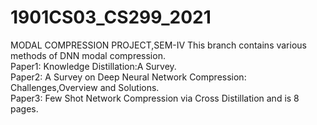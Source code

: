 # 1901CS03_CS299_2021
MODAL COMPRESSION PROJECT,SEM-IV
This branch contains various methods of DNN modal compression.  
Paper1: Knowledge Distillation:A Survey.  
Paper2: A Survey on Deep Neural Network Compression: Challenges,Overview and Solutions.  
Paper3: Few Shot Network Compression via Cross Distillation and is 8 pages.

